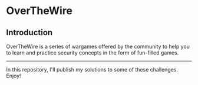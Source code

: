 # OverTheWire

## Introduction
OverTheWire is a series of wargames offered by the community to help you to learn and practice security concepts in the form of fun-filled games.

---

In this repository, I'll publish my solutions to some of these challenges.  
Enjoy!
